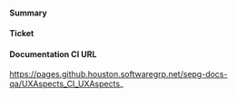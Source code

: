 #### Summary


#### Ticket


#### Documentation CI URL
https://pages.github.houston.softwaregrp.net/sepg-docs-qa/UXAspects_CI_UXAspects_
